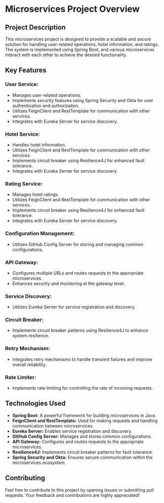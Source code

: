 # Microservices Project Overview

## Project Description

This microservices project is designed to provide a scalable and secure solution for handling user-related operations, hotel information, and ratings. The system is implemented using Spring Boot, and various microservices interact with each other to achieve the desired functionality.

## Key Features

### User Service:
- Manages user-related operations.
- Implements security features using Spring Security and Okta for user authentication and authorization.
- Utilizes FeignClient and RestTemplate for communication with other services.
- Integrates with Eureka Server for service discovery.

### Hotel Service:
- Handles hotel information.
- Utilizes FeignClient and RestTemplate for communication with other services.
- Implements circuit breaker using Resilience4J for enhanced fault tolerance.
- Integrates with Eureka Server for service discovery.

### Rating Service:
- Manages hotel ratings.
- Utilizes FeignClient and RestTemplate for communication with other services.
- Implements circuit breaker using Resilience4J for enhanced fault tolerance.
- Integrates with Eureka Server for service discovery.

### Configuration Management:
- Utilizes GitHub Config Server for storing and managing common configurations.

### API Gateway:
- Configures multiple URLs and routes requests to the appropriate microservices.
- Enhances security and monitoring at the gateway level.

### Service Discovery:
- Utilizes Eureka Server for service registration and discovery.

### Circuit Breaker:
- Implements circuit breaker patterns using Resilience4J to enhance system resilience.

### Retry Mechanism:
- Integrates retry mechanisms to handle transient failures and improve overall reliability.

### Rate Limiter:
- Implements rate limiting for controlling the rate of incoming requests.

## Technologies Used
- **Spring Boot:** A powerful framework for building microservices in Java.
- **FeignClient and RestTemplate:** Used for making requests and handling communication between microservices.
- **Eureka Server:** Enables service registration and discovery.
- **GitHub Config Server:** Manages and stores common configurations.
- **API Gateway:** Configures and routes requests to the appropriate microservices.
- **Resilience4J:** Implements circuit breaker patterns for fault tolerance.
- **Spring Security and Okta:** Ensures secure communication within the microservices ecosystem.

## Contributing
Feel free to contribute to this project by opening issues or submitting pull requests. Your feedback and contributions are highly appreciated!
